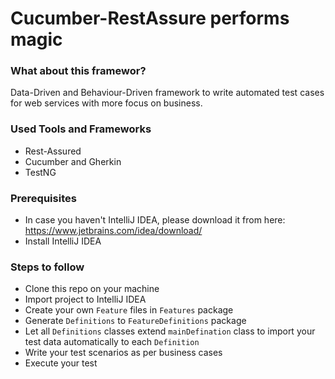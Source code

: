 # Cucumber-RestAssure performs magic

### What about this framewor?
Data-Driven and Behaviour-Driven framework to write automated test cases for web services with more focus on business.


### Used Tools and Frameworks
* Rest-Assured
* Cucumber and Gherkin
* TestNG

### Prerequisites
* In case you haven't IntelliJ IDEA, please download it from here: https://www.jetbrains.com/idea/download/
* Install IntelliJ IDEA

### Steps to follow
* Clone this repo on your machine
* Import project to IntelliJ IDEA
* Create your own `Feature` files in `Features` package
* Generate `Definitions` to `FeatureDefinitions` package
* Let all `Definitions` classes extend `mainDefination` class to import your test data automatically to each `Definition`
* Write your test scenarios as per business cases
* Execute your test
